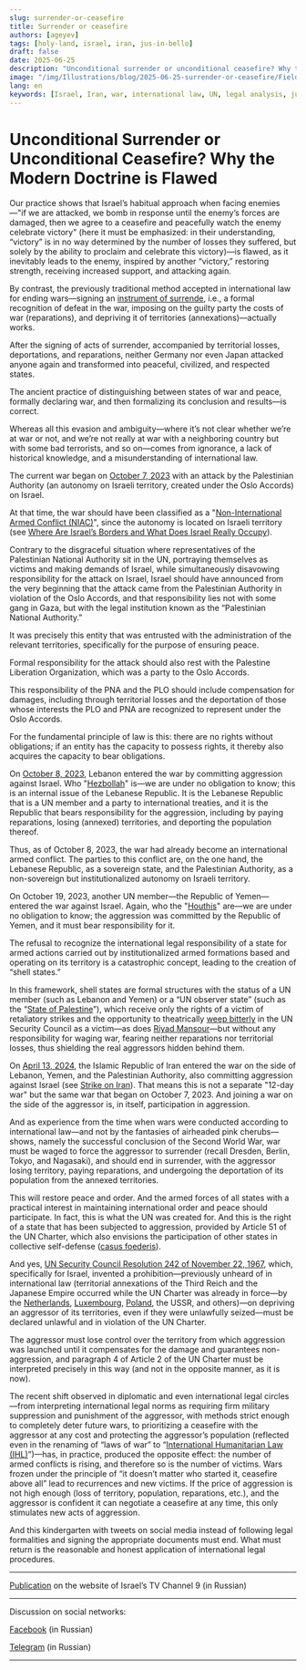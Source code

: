 ```yaml
---
slug: surrender-or-ceasefire
title: Surrender or ceasefire
authors: [ageyev]
tags: [holy-land, israel, iran, jus-in-bello]
draft: false
date: 2025-06-25
description: "Unconditional surrender or unconditional ceasefire? Why the current legal doctrine is wrong"
image: "/img/Illustrations/blog/2025-06-25-surrender-or-ceasefire/Field_Marshall_Keitel_signs_German_surrender_terms_in_Berlin_8_May_1945.jpg" 
lang: en
keywords: [Israel, Iran, war, international law, UN, legal analysis, jus in bello]
---
```


# Unconditional Surrender or Unconditional Ceasefire? Why the Modern Doctrine is Flawed

Our practice shows that Israel’s habitual approach when facing enemies—"if we are attacked, we bomb in response until the enemy’s forces are damaged, then we agree to a ceasefire and peacefully watch the enemy celebrate victory" (here it must be emphasized: in their understanding, “victory” is in no way determined by the number of losses they suffered, but solely by the ability to proclaim and celebrate this victory)—is flawed, as it inevitably leads to the enemy, inspired by another “victory,” restoring strength, receiving increased support, and attacking again.

By contrast, the previously traditional method accepted in international law for ending wars—signing an [instrument of surrende](https://en.wikipedia.org/wiki/Instrument_of_Surrender), i.e., a formal recognition of defeat in the war, imposing on the guilty party the costs of war (reparations), and depriving it of territories (annexations)—actually works.

After the signing of acts of surrender, accompanied by territorial losses, deportations, and reparations, neither Germany nor even Japan attacked anyone again and transformed into peaceful, civilized, and respected states.
<!-- truncate --> 

The ancient practice of distinguishing between states of war and peace, formally declaring war, and then formalizing its conclusion and results—is correct.

Whereas all this evasion and ambiguity—where it’s not clear whether we’re at war or not, and we’re not really at war with a neighboring country but with some bad terrorists, and so on—comes from ignorance, a lack of historical knowledge, and a misunderstanding of international law.

The current war began on [October 7, 2023](https://en.wikipedia.org/wiki/October_7_attacks) with an attack by the Palestinian Authority (an autonomy on Israeli territory, created under the Oslo Accords) on Israel.

At that time, the war should have been classified as a "[Non-International Armed Conflict (NIAC)](https://www.undrr.org/understanding-disaster-risk/terminology/hips/so0002)", since the autonomy is located on Israeli territory (see [Where Are Israel’s Borders and What Does Israel Really Occupy](https://international-law.info/ru/Holy-Land/borders_and_territory_of_israel/)).

Contrary to the disgraceful situation where representatives of the Palestinian National Authority sit in the UN, portraying themselves as victims and making demands of Israel, while simultaneously disavowing responsibility for the attack on Israel, Israel should have announced from the very beginning that the attack came from the Palestinian Authority in violation of the Oslo Accords, and that responsibility lies not with some gang in Gaza, but with the legal institution known as the “Palestinian National Authority.”

It was precisely this entity that was entrusted with the administration of the relevant territories, specifically for the purpose of ensuring peace.

Formal responsibility for the attack should also rest with the Palestine Liberation Organization, which was a party to the Oslo Accords.

This responsibility of the PNA and the PLO should include compensation for damages, including through territorial losses and the deportation of those whose interests the PLO and PNA are recognized to represent under the Oslo Accords.

For the fundamental principle of law is this: there are no rights without obligations; if an entity has the capacity to possess rights, it thereby also acquires the capacity to bear obligations.

On [October 8, 2023](https://en.wikipedia.org/wiki/Israel%E2%80%93Hezbollah_conflict_%282023%E2%80%93present%29), Lebanon entered the war by committing aggression against Israel. Who "[Hezbollah](https://en.wikipedia.org/wiki/Hezbollah)" is—we are under no obligation to know; this is an internal issue of the Lebanese Republic. It is the Lebanese Republic that is a UN member and a party to international treaties, and it is the Republic that bears responsibility for the aggression, including by paying reparations, losing (annexed) territories, and deporting the population thereof.

Thus, as of October 8, 2023, the war had already become an international armed conflict. The parties to this conflict are, on the one hand, the Lebanese Republic, as a sovereign state, and the Palestinian Authority, as a non-sovereign but institutionalized autonomy on Israeli territory.

On October 19, 2023, another UN member—the Republic of Yemen—entered the war against Israel. Again, who the "[Houthis](https://en.wikipedia.org/wiki/Houthis)" are—we are under no obligation to know; the aggression was committed by the Republic of Yemen, and it must bear responsibility for it.

The refusal to recognize the international legal responsibility of a state for armed actions carried out by institutionalized armed formations based and operating on its territory is a catastrophic concept, leading to the creation of “shell states.”

In this framework, shell states are formal structures with the status of a UN member (such as Lebanon and Yemen) or a “UN observer state” (such as the “[State of Palestine](https://international-law.info/Holy-Land/state_of_palestine/)”), which receive only the rights of a victim of retaliatory strikes and the opportunity to theatrically [weep bitterly](https://www.youtube.com/shorts/h8Uh9vIMqkU) in the UN Security Council as a victim—as does [Riyad Mansour](https://en.wikipedia.org/wiki/Riyad_Mansour)—but without any responsibility for waging war, fearing neither reparations nor territorial losses, thus shielding the real aggressors hidden behind them.

On [April 13, 2024](https://en.wikipedia.org/wiki/April_2024_Iranian_strikes_on_Israel), the Islamic Republic of Iran entered the war on the side of Lebanon, Yemen, and the Palestinian Authority, also committing aggression against Israel (see [Strike on Iran](https://international-law.info/blog/strike-on-iran)). That means this is not a separate "12-day war" but the same war that began on October 7, 2023. And joining a war on the side of the aggressor is, in itself, participation in aggression.

And as experience from the time when wars were conducted according to international law—and not by the fantasies of airheaded pink cherubs—shows, namely the successful conclusion of the Second World War, war must be waged to force the aggressor to surrender (recall Dresden, Berlin, Tokyo, and Nagasaki), and should end in surrender, with the aggressor losing territory, paying reparations, and undergoing the deportation of its population from the annexed territories.

This will restore peace and order. And the armed forces of all states with a practical interest in maintaining international order and peace should participate. In fact, this is what the UN was created for. And this is the right of a state that has been subjected to aggression, provided by Article 51 of the UN Charter, which also envisions the participation of other states in collective self-defense ([casus foederis](https://en.wikipedia.org/wiki/Casus_foederis)).

And yes, [UN Security Council Resolution 242 of November 22, 1967](https://en.wikipedia.org/wiki/United_Nations_Security_Council_Resolution_242), which, specifically for Israel, invented a prohibition—previously unheard of in international law (territorial annexations of the Third Reich and the Japanese Empire occurred while the UN Charter was already in force—by the [Netherlands](https://en.wikipedia.org/wiki/Dutch_annexation_of_German_territory_after_the_Second_World_War), [Luxembourg](https://en.wikipedia.org/wiki/Luxembourg_annexation_plans_after_the_Second_World_War), [Poland](https://en.wikipedia.org/wiki/Recovered_Territories), the USSR, and others)—on depriving an aggressor of its territories, even if they were unlawfully seized—must be declared unlawful and in violation of the UN Charter.

The aggressor must lose control over the territory from which aggression was launched until it compensates for the damage and guarantees non-aggression, and paragraph 4 of Article 2 of the UN Charter must be interpreted precisely in this way (and not in the opposite manner, as it is now).

The recent shift observed in diplomatic and even international legal circles—from interpreting international legal norms as requiring firm military suppression and punishment of the aggressor, with methods strict enough to completely deter future wars, to prioritizing a ceasefire with the aggressor at any cost and protecting the aggressor’s population (reflected even in the renaming of “laws of war” to “[International Humanitarian Law (IHL)](https://en.wikipedia.org/wiki/International_humanitarian_law)”)—has, in practice, produced the opposite effect: the number of armed conflicts is rising, and therefore so is the number of victims. Wars frozen under the principle of “it doesn’t matter who started it, ceasefire above all” lead to recurrences and new victims. If the price of aggression is not high enough (loss of territory, population, reparations, etc.), and the aggressor is confident it can negotiate a ceasefire at any time, this only stimulates new acts of aggression.

And this kindergarten with tweets on social media instead of following legal formalities and signing the appropriate documents must end. What must return is the reasonable and honest application of international legal procedures.

---

[Publication](https://www.9tv.co.il/item/93693) on the website of Israel’s TV Channel 9 (in Russian)

---

Discussion on social networks:

[Facebook](https://www.facebook.com/viktor.ageyev/posts/pfbid0Lb3REtzBeHDk3SLQUCrYj9BQLSgDsAfUtLojw8o3fxr4MkeqRk568cRukgiYzWZFl) (in Russian)

[Telegram](https://t.me/israel_9/110469) (in Russian)

---


